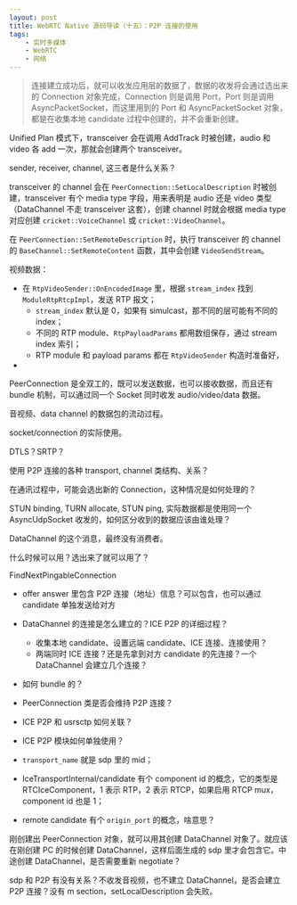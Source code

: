 ```yaml
---
layout: post
title: WebRTC Native 源码导读（十五）：P2P 连接的使用
tags:
    - 实时多媒体
    - WebRTC
    - 网络
---
```


> 连接建立成功后，就可以收发应用层的数据了，数据的收发将会通过选出来的 Connection 对象完成，Connection 则是调用 Port，Port 则是调用 AsyncPacketSocket，而这里用到的 Port 和 AsyncPacketSocket 对象，都是在收集本地 candidate 过程中创建的，并不会重新创建。

Unified Plan 模式下，transceiver 会在调用 AddTrack 时被创建，audio 和 video 各 add 一次，那就会创建两个 transceiver。

sender, receiver, channel, 这三者是什么关系？

transceiver 的 channel 会在 `PeerConnection::SetLocalDescription` 时被创建，transceiver 有个 media type 字段，用来表明是 audio 还是 video 类型（DataChannel 不走 transceiver 这套），创建 channel 时就会根据 media type 对应创建 `cricket::VoiceChannel` 或 `cricket::VideoChannel`。

在 `PeerConnection::SetRemoteDescription` 时，执行 transceiver 的 channel 的 `BaseChannel::SetRemoteContent` 函数，其中会创建 `VideoSendStream`。

视频数据：

+ 在 `RtpVideoSender::OnEncodedImage` 里，根据 `stream_index` 找到 `ModuleRtpRtcpImpl`，发送 RTP 报文；
  - `stream_index` 默认是 0，如果有 simulcast，那不同的层可能有不同的 index；
  - 不同的 RTP module、`RtpPayloadParams` 都用数组保存，通过 stream index 索引；
  - RTP module 和 payload params 都在 `RtpVideoSender` 构造时准备好，
+ 

PeerConnection 是全双工的，既可以发送数据，也可以接收数据，而且还有 bundle 机制，可以通过同一个 Socket 同时收发 audio/video/data 数据。

音视频、data channel 的数据包的流动过程。

socket/connection 的实际使用。

DTLS？SRTP？

使用 P2P 连接的各种 transport, channel 类结构、关系？

在通讯过程中，可能会选出新的 Connection，这种情况是如何处理的？

STUN binding, TURN allocate, STUN ping, 实际数据都是使用同一个 AsyncUdpSocket 收发的，如何区分收到的数据应该由谁处理？

DataChannel 的这个消息，最终没有消费者。

什么时候可以用？选出来了就可以用了？

FindNextPingableConnection

+ offer answer 里包含 P2P 连接（地址）信息？可以包含，也可以通过 candidate 单独发送给对方
+ DataChannel 的连接是怎么建立的？ICE P2P 的详细过程？
  + 收集本地 candidate、设置远端 candidate、ICE 连接、连接使用？
  + 两端同时 ICE 连接？还是先拿到对方 candidate 的先连接？一个 DataChannel 会建立几个连接？
+ 如何 bundle 的？
+ PeerConnection 类是否会维持 P2P 连接？
+ ICE P2P 和 usrsctp 如何关联？
+ ICE P2P 模块如何单独使用？

+ `transport_name` 就是 sdp 里的 mid；
+ IceTransportInternal/candidate 有个 component id 的概念，它的类型是 RTCIceComponent，1 表示 RTP，2 表示 RTCP，如果启用 RTCP mux，component id 也是 1；
+ remote candidate 有个 `origin_port` 的概念，啥意思？

刚创建出 PeerConnection 对象，就可以用其创建 DataChannel 对象了。就应该在刚创建 PC 的时候创建 DataChannel，这样后面生成的 sdp 里才会包含它。中途创建 DataChannel，是否需要重新 negotiate？

sdp 和 P2P 有没有关系？不收发音视频，也不建立 DataChannel，是否会建立 P2P 连接？没有 m section，setLocalDescription 会失败。
